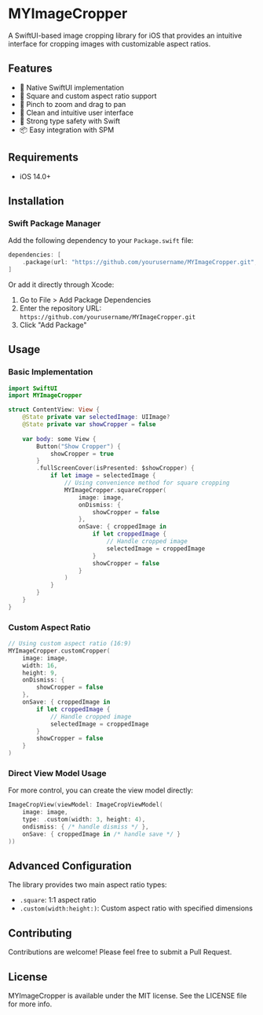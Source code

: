 # MYImageCropper

A SwiftUI-based image cropping library for iOS that provides an intuitive interface for cropping images with customizable aspect ratios.

## Features

- 📱 Native SwiftUI implementation
- 🎯 Square and custom aspect ratio support
- 🔄 Pinch to zoom and drag to pan
- 🎨 Clean and intuitive user interface
- 💪 Strong type safety with Swift
- 📦 Easy integration with SPM

## Requirements

- iOS 14.0+

## Installation

### Swift Package Manager

Add the following dependency to your `Package.swift` file:

```swift
dependencies: [
    .package(url: "https://github.com/yourusername/MYImageCropper.git", from: "1.0.0")
]
```

Or add it directly through Xcode:
1. Go to File > Add Package Dependencies
2. Enter the repository URL: `https://github.com/yourusername/MYImageCropper.git`
3. Click "Add Package"

## Usage

### Basic Implementation

```swift
import SwiftUI
import MYImageCropper

struct ContentView: View {
    @State private var selectedImage: UIImage?
    @State private var showCropper = false
    
    var body: some View {
        Button("Show Cropper") {
            showCropper = true
        }
        .fullScreenCover(isPresented: $showCropper) {
            if let image = selectedImage {
                // Using convenience method for square cropping
                MYImageCropper.squareCropper(
                    image: image,
                    onDismiss: {
                        showCropper = false
                    },
                    onSave: { croppedImage in
                        if let croppedImage {
                            // Handle cropped image
                            selectedImage = croppedImage
                        }
                        showCropper = false
                    }
                )
            }
        }
    }
}
```

### Custom Aspect Ratio

```swift
// Using custom aspect ratio (16:9)
MYImageCropper.customCropper(
    image: image,
    width: 16,
    height: 9,
    onDismiss: {
        showCropper = false
    },
    onSave: { croppedImage in
        if let croppedImage {
            // Handle cropped image
            selectedImage = croppedImage
        }
        showCropper = false
    }
)
```

### Direct View Model Usage

For more control, you can create the view model directly:

```swift
ImageCropView(viewModel: ImageCropViewModel(
    image: image,
    type: .custom(width: 3, height: 4),
    ondismiss: { /* handle dismiss */ },
    onSave: { croppedImage in /* handle save */ }
))
```

## Advanced Configuration

The library provides two main aspect ratio types:
- `.square`: 1:1 aspect ratio
- `.custom(width:height:)`: Custom aspect ratio with specified dimensions

## Contributing

Contributions are welcome! Please feel free to submit a Pull Request.

## License

MYImageCropper is available under the MIT license. See the LICENSE file for more info.
